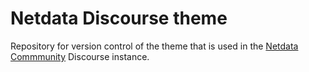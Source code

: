 # Netdata Discourse theme

Repository for version control of the theme that is used in the [Netdata Commmunity](https://community.netdata.cloud) Discourse instance.